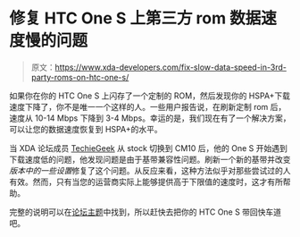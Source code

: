 # 修复 HTC One S 上第三方 rom 数据速度慢的问题

> 原文：<https://www.xda-developers.com/fix-slow-data-speed-in-3rd-party-roms-on-htc-one-s/>

如果你在你的 HTC One S 上闪存了一个定制的 ROM，然后发现你的 HSPA+下载速度下降了，你不是唯一一个这样的人。一些用户报告说，在刷新定制 rom 后，速度从 10-14 Mbps 下降到 3-4 Mbps。幸运的是，我们现在有了一个解决方案，可以让您的数据速度恢复到 HSPA+的水平。

当 XDA 论坛成员 [TechieGeek](http://forum.xda-developers.com/member.php?u=2355677) 从 stock 切换到 CM10 后，他的 One S 开始遇到下载速度低的问题，他发现问题是由于基带兼容性问题。刷新一个新的基带并改变*版本中的一些设置*修复了这个问题。从反应来看，这种方法似乎对那些尝试过的人有效。然而，只有当您的运营商实际上能够提供高于下限值的速度时，这才有所帮助。

完整的说明可以在[论坛主题](http://forum.xda-developers.com/showthread.php?t=1884249)中找到，所以赶快去把你的 HTC One S 带回快车道吧。